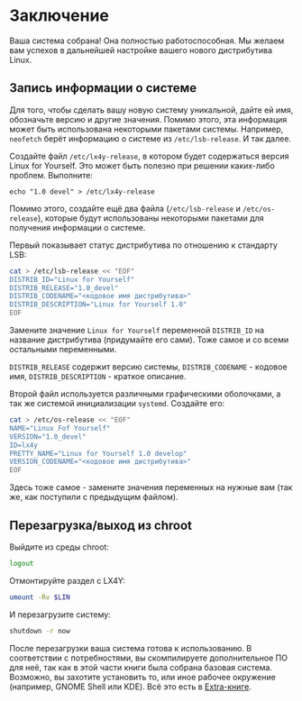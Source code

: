 # Заключение

Ваша система собрана! Она полностью работоспособная. Мы желаем вам успехов в дальнейшей настройке вашего нового дистрибутива Linux.

## Запись информации о системе

Для того, чтобы сделать вашу новую систему уникальной, дайте ей имя, обозначьте версию и другие значения. Помимо этого, эта информация может быть использована некоторыми пакетами системы. Например, `neofetch` берёт информацию о системе из `/etc/lsb-release`. И так далее.

Создайте файл `/etc/lx4y-release`, в котором будет содержаться версия Linux for Yourself. Это может быть полезно при решении каких-либо проблем. Выполните:

```
echo "1.0 devel" > /etc/lx4y-release
```

Помимо этого, создайте ещё два файла (`/etc/lsb-release` и `/etc/os-release`), которые будут использованы некоторыми пакетами для получения информации о системе.

Первый показывает статус дистрибутива по отношению к стандарту LSB:

```bash
cat > /etc/lsb-release << "EOF"
DISTRIB_ID="Linux for Yourself"
DISTRIB_RELEASE="1.0_devel"
DISTRIB_CODENAME="<кодовое имя дистрибутива>"
DISTRIB_DESCRIPTION="Linux for Yourself 1.0"
EOF
```

Замените значение `Linux for Yourself` переменной `DISTRIB_ID` на название дистрибутива (придумайте его сами). Тоже самое и со всеми остальными переменными.

`DISTRIB_RELEASE` содержит версию системы, `DISTRIB_CODENAME` - кодовое имя, `DISTRIB_DESCRIPTION` - краткое описание.

Второй файл используется различными графическими оболочками, а так же системой инициализации `systemd`. Создайте его:

```bash
cat > /etc/os-release << "EOF"
NAME="Linux Fof Yourself"
VERSION="1.0_devel"
ID=lx4y
PRETTY_NAME="Linux for Yourself 1.0 develop"
VERSION_CODENAME="<кодовое имя дистрибутива>"
EOF
```

Здесь тоже самое - замените значения переменных на нужные вам (так же, как поступили с предыдущим файлом).

## Перезагрузка/выход из chroot

Выйдите из среды chroot:

```bash
logout
```

Отмонтируйте раздел с LX4Y:

```bash
umount -Rv $LIN
```

И перезагрузите систему:

```bash
shutdown -r now
```

После перезагрузки ваша система готова к использованию. В соответствии с потребностями, вы скомпилируете дополнительное ПО для неё, так как в этой части книги была собрана базовая система. Возможно, вы захотите установить то, или иное рабочее окружение (например, GNOME Shell или KDE). Всё это есть в [Extra-книге](https://lx4u.ru/dev-extra/#/).

